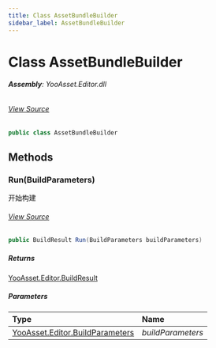 ```yaml
---
title: Class AssetBundleBuilder
sidebar_label: AssetBundleBuilder
---
```

# Class AssetBundleBuilder


###### **Assembly**: YooAsset.Editor.dll
###### [View Source](https://github.com/tuyoogame/YooAsset/blob/main/Assets/YooAsset/Editor/AssetBundleBuilder/AssetBundleBuilder.cs#L9)
```csharp title="Declaration"
public class AssetBundleBuilder
```
## Methods
### Run(BuildParameters)
开始构建
###### [View Source](https://github.com/tuyoogame/YooAsset/blob/main/Assets/YooAsset/Editor/AssetBundleBuilder/AssetBundleBuilder.cs#L16)
```csharp title="Declaration"
public BuildResult Run(BuildParameters buildParameters)
```

##### Returns

[YooAsset.Editor.BuildResult](../YooAsset.Editor/BuildResult.md)

##### Parameters

| Type | Name |
|:--- |:--- |
| [YooAsset.Editor.BuildParameters](../YooAsset.Editor/BuildParameters.md) | *buildParameters* |

